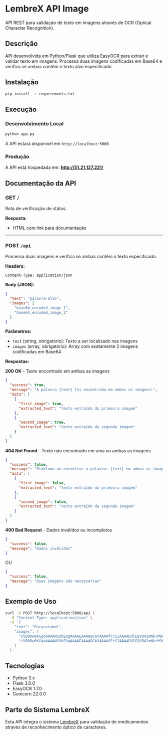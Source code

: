 # LembreX API Image

API REST para validação de texto em imagens através de OCR (Optical Character Recognition).

## Descrição

API desenvolvida em Python/Flask que utiliza EasyOCR para extrair e validar texto em imagens. Processa duas imagens codificadas em Base64 e verifica se ambas contêm o texto alvo especificado.

## Instalação

```bash
pip install -r requirements.txt
```

## Execução

### Desenvolvimento Local

```bash
python app.py
```

A API estará disponível em `http://localhost:5000`

### Produção

A API está hospedada em: **http://51.21.127.221/**

## Documentação da API

### GET `/`

Rota de verificação de status.

**Resposta:**
- HTML com link para documentação

---

### POST `/api`

Processa duas imagens e verifica se ambas contêm o texto especificado.

**Headers:**
```
Content-Type: application/json
```

**Body (JSON):**
```json
{
  "text": "palavra-alvo",
  "images": [
    "base64_encoded_image_1",
    "base64_encoded_image_2"
  ]
}
```

**Parâmetros:**
- `text` (string, obrigatório): Texto a ser localizado nas imagens
- `images` (array, obrigatório): Array com exatamente 2 imagens codificadas em Base64

**Respostas:**

**200 OK** - Texto encontrado em ambas as imagens
```json
{
  "success": true,
  "message": "A palavra {text} foi encontrada em ambas as imagens!",
  "data": [
    {
      "first_image": true,
      "extracted_text": "texto extraído da primeira imagem"
    },
    {
      "second_image": true,
      "extracted_text": "texto extraído da segunda imagem"
    }
  ]
}
```

**404 Not Found** - Texto não encontrado em uma ou ambas as imagens
```json
{
  "success": false,
  "message": "Problema ao encontrar a palavra: {text} em ambas as imagens!",
  "data": [
    {
      "first_image": false,
      "extracted_text": "texto extraído da primeira imagem"
    },
    {
      "second_image": false,
      "extracted_text": "texto extraído da segunda imagem"
    }
  ]
}
```

**400 Bad Request** - Dados inválidos ou incompletos
```json
{
  "success": false,
  "message": "Dados inválidos"
}
```

OU

```json
{
  "success": false,
  "message": "Duas imagens são necessárias"
}
```

## Exemplo de Uso

```bash
curl -X POST http://localhost:5000/api \
  -H "Content-Type: application/json" \
  -d '{
    "text": "Paracetamol",
    "images": [
      "iVBORw0KGgoAAAANSUhEUgAAAAEAAAABCAYAAAAfFcSJAAAADUlEQVR42mNk+M9QDwADhgGAWjR9awAAAABJRU5ErkJggg==",
      "iVBORw0KGgoAAAANSUhEUgAAAAEAAAABCAYAAAAfFcSJAAAADUlEQVR42mNk+M9QDwADhgGAWjR9awAAAABJRU5ErkJggg=="
    ]
  }'
```

## Tecnologias

- Python 3.x
- Flask 3.0.0
- EasyOCR 1.7.0
- Gunicorn 22.0.0

## Parte do Sistema LembreX

Esta API integra o sistema [LembreX](https://github.com/joaovic-tech/lembrex) para validação de medicamentos através de reconhecimento óptico de caracteres.
